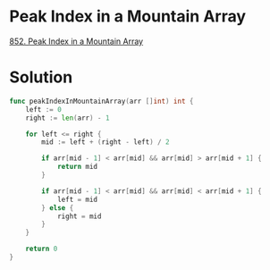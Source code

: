 # Peak Index in a Mountain Array

[852. Peak Index in a Mountain Array](https://leetcode.com/problems/peak-index-in-a-mountain-array/description/)


# Solution

```go
func peakIndexInMountainArray(arr []int) int {
    left := 0
    right := len(arr) - 1

    for left <= right {
        mid := left + (right - left) / 2

        if arr[mid - 1] < arr[mid] && arr[mid] > arr[mid + 1] {
            return mid
        }

        if arr[mid - 1] < arr[mid] && arr[mid] < arr[mid + 1] {
            left = mid
        } else {
            right = mid
        }
    }

    return 0
}
```
